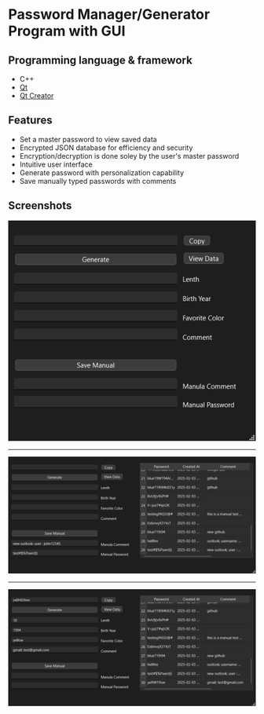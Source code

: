 # Password Manager/Generator Program with GUI


## Programming language & framework

* C++
* [Qt](https://www.qt.io)
* [Qt Creator](https://www.qt.io)

## Features
* Set a master password to view saved data
* Encrypted JSON database for efficiency and security
* Encryption/decryption is done soley by the user's master password
* Intuitive user interface
* Generate password with personalization capability
* Save manually typed passwords with comments

## Screenshots
![Picture 1](/screenshots/Screenshot_10.png)

---

![Picture 2](/screenshots/Screenshot_11.png)

---

![Picture 2](/screenshots/Screenshot_12.png)
